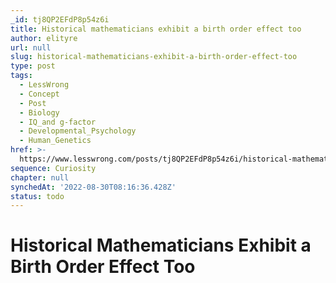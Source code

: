 ```yaml
---
_id: tj8QP2EFdP8p54z6i
title: Historical mathematicians exhibit a birth order effect too
author: elityre
url: null
slug: historical-mathematicians-exhibit-a-birth-order-effect-too
type: post
tags:
  - LessWrong
  - Concept
  - Post
  - Biology
  - IQ_and g-factor
  - Developmental_Psychology
  - Human_Genetics
href: >-
  https://www.lesswrong.com/posts/tj8QP2EFdP8p54z6i/historical-mathematicians-exhibit-a-birth-order-effect-too
sequence: Curiosity
chapter: null
synchedAt: '2022-08-30T08:16:36.428Z'
status: todo
---
```


# Historical Mathematicians Exhibit a Birth Order Effect Too
